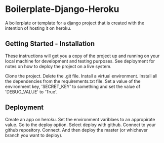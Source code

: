 # Boilerplate-Django-Heroku

A boilerplate or template for a django project that is created with the intention of hosting it on heroku.

## Getting Started - Installation

These instructions will get you a copy of the project up and running on your local machine for development and testing purposes. See deployment for notes on how to deploy the project on a live system.

Clone the project. Delete the .git file. Install a virtual environment. Install all the dependencies from the requirements.txt file. Set a value of the environment key, 'SECRET_KEY' to something and set the value of 'DEBUG_VALUE' to 'True'.

## Deployment

Create an app on heroku. Set the environment variblaes to an appropirate value. Go to the deploy option. Select deploy with github. Connect to your github repository. Connect. And then deploy the master (or whichever branch you want to deploy). 
